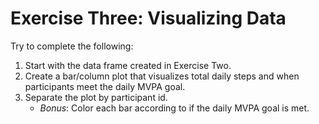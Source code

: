 Exercise Three: Visualizing Data
================

Try to complete the following:

1.  Start with the data frame created in Exercise Two.
2.  Create a bar/column plot that visualizes total daily steps and when participants meet the daily MVPA goal.
3.  Separate the plot by participant id.
    -   *Bonus*: Color each bar according to if the daily MVPA goal is met.

